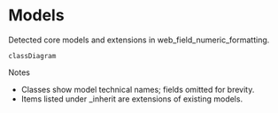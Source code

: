 # Models

Detected core models and extensions in web_field_numeric_formatting.

```mermaid
classDiagram
```

Notes
- Classes show model technical names; fields omitted for brevity.
- Items listed under _inherit are extensions of existing models.

